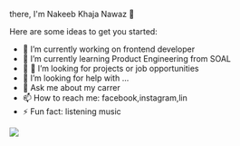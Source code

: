  there, I'm Nakeeb Khaja Nawaz 👋

Here are some ideas to get you started:

- 🔭 I’m currently working on frontend developer
- 🌱 I’m currently learning Product Engineering from SOAL
- 👯 👯 I’m looking for projects or job opportunities
- 🤔 I’m looking for help with ...
- 💬 Ask me about my carrer
- 📫 How to reach me: facebook,instagram,lin
- ⚡ Fun fact: listening music

<img src="https://github-readme-stats.vercel.app/api?username=N.khajanawaz&&show_icons=true&title_color=ffff&icon_color=bb2acf&text_color=daf7dc&bg_color=151515">
